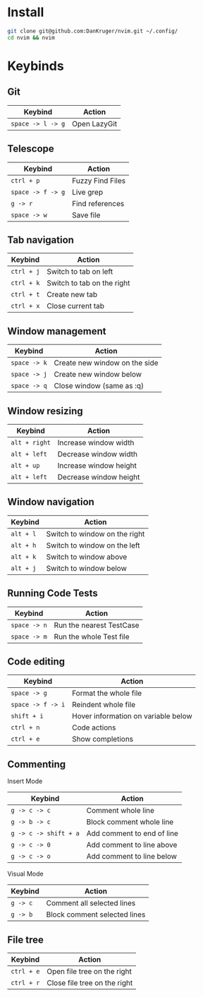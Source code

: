 # Install

```bash
git clone git@github.com:DanKruger/nvim.git ~/.config/
cd nvim && nvim
```

# Keybinds

## Git

| Keybind           | Action       |
| ----------------- | ------------ |
| `space -> l -> g` | Open LazyGit |

## Telescope

| Keybind           | Action           |
| ----------------- | ---------------- |
| `ctrl + p`        | Fuzzy Find Files |
| `space -> f -> g` | Live grep        |
| `g -> r`          | Find references  |
| `space -> w`      | Save file        |

## Tab navigation

| Keybind    | Action                     |
| ---------- | -------------------------- |
| `ctrl + j` | Switch to tab on left      |
| `ctrl + k` | Switch to tab on the right |
| `ctrl + t` | Create new tab             |
| `ctrl + x` | Close current tab          |

## Window management

| Keybind      | Action                        |
| ------------ | ----------------------------- |
| `space -> k` | Create new window on the side |
| `space -> j` | Create new window below       |
| `space -> q` | Close window (same as :q)     |

## Window resizing

| Keybind       | Action                 |
| ------------- | ---------------------- |
| `alt + right` | Increase window width  |
| `alt + left`  | Decrease window width  |
| `alt + up`    | Increase window height |
| `alt + left`  | Decrease window height |

## Window navigation

| Keybind   | Action                        |
| --------- | ----------------------------- |
| `alt + l` | Switch to window on the right |
| `alt + h` | Switch to window on the left  |
| `alt + k` | Switch to window above        |
| `alt + j` | Switch to window below        |

## Running Code Tests

| Keybind      | Action                   |
| ------------ | ------------------------ |
| `space -> n` | Run the nearest TestCase |
| `space -> m` | Run the whole Test file  |

## Code editing

| Keybind           | Action                              |
| ----------------- | ----------------------------------- |
| `space -> g`      | Format the whole file               |
| `space -> f -> i` | Reindent whole file                 |
| `shift + i`       | Hover information on variable below |
| `ctrl + n`        | Code actions                        |
| `ctrl + e`        | Show completions                    |

## Commenting

Insert Mode

| Keybind               | Action                     |
| --------------------- | -------------------------- |
| `g -> c -> c`         | Comment whole line         |
| `g -> b -> c`         | Block comment whole line   |
| `g -> c -> shift + a` | Add comment to end of line |
| `g -> c -> 0`         | Add comment to line above  |
| `g -> c -> o`         | Add comment to line below  |

Visual Mode

| Keybind  | Action                       |
| -------- | ---------------------------- |
| `g -> c` | Comment all selected lines   |
| `g -> b` | Block comment selected lines |

## File tree

| Keybind    | Action                       |
| ---------- | ---------------------------- |
| `ctrl + e` | Open file tree on the right  |
| `ctrl + r` | Close file tree on the right |
